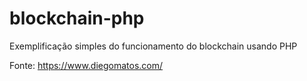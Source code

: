 # blockchain-php
Exemplificação simples do funcionamento do blockchain usando PHP


Fonte: https://www.diegomatos.com/
